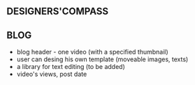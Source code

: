 ## DESIGNERS'COMPASS

## BLOG

-   blog header - one video (with a specified thumbnail)
-   user can desing his own template (moveable images, texts)
-   a library for text editing (to be added)
-   video's views, post date
